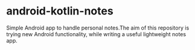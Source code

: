 # android-kotlin-notes
Simple Android app to handle personal notes.The aim of this repository is trying new Android functionality, while writing a useful lightweight notes app.
